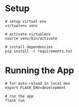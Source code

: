 # Setup
```shell
# setup virtual env
virtualenv venv

# activate virtualenv
source venv/bin/activate

# install dependencies
pip install -r requirements.txt
```

# Running the App
```shell
# for auto-reload in local dev
export FLASK_ENV=development

# run the app
flask run
```
